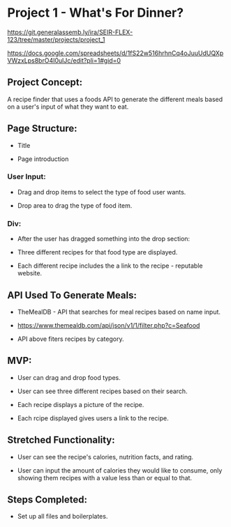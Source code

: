 # Project 1 - What's For Dinner?

https://git.generalassemb.ly/ira/SEIR-FLEX-123/tree/master/projects/project_1

https://docs.google.com/spreadsheets/d/1fS22w516hrhnCq4oJuuUdUQXpVWzxLps8brO4I0ulJc/edit?pli=1#gid=0

## Project Concept:

A recipe finder that uses a foods API to generate the different meals based on a user's input of what they want to eat.

## Page Structure:

* Title

* Page introduction

### User Input: 

* Drag and drop items to select the type of food user wants.

* Drop area to drag the type of food item.

### Div:

* After the user has dragged something into the drop section:

* Three different recipes for that food type are displayed.

* Each different recipe includes the a link to the recipe - reputable website. 

## API Used To Generate Meals:

* TheMealDB - API that searches for meal recipes based on name input.

* https://www.themealdb.com/api/json/v1/1/filter.php?c=Seafood

* API above fiters recipes by category.

## MVP:

* User can drag and drop food types.

* User can see three different recipes based on their search.

* Each recipe displays a picture of the recipe.

* Each rcipe displayed gives users a link to the recipe. 

## Stretched Functionality:

* User can see the recipe's calories, nutrition facts, and rating.

* User can input the amount of calories they would like to consume, only showing them recipes with a value less than or equal to that.

## Steps Completed:

- Set up all files and boilerplates. 

